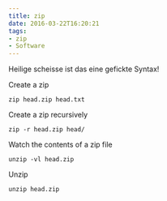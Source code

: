 ```yaml
---
title: zip
date: 2016-03-22T16:20:21
tags:
- zip
- Software
---
```


Heilige scheisse ist das eine gefickte Syntax!

Create a zip

    zip head.zip head.txt

Create a zip recursively

    zip -r head.zip head/

Watch the contents of a zip file

    unzip -vl head.zip

Unzip

    unzip head.zip